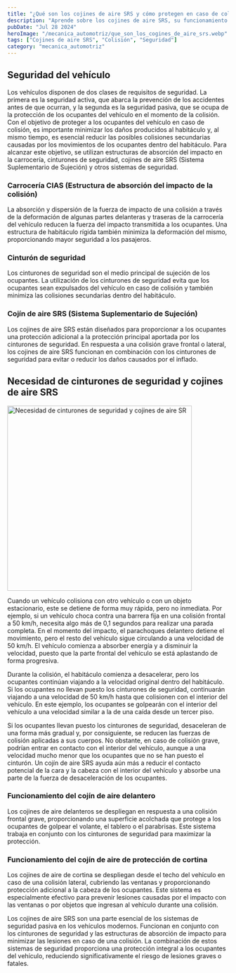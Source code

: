 ```yaml
---
title: "¿Qué son los cojines de aire SRS y cómo protegen en caso de colisión?"
description: "Aprende sobre los cojines de aire SRS, su funcionamiento y su importancia en la seguridad vehicular. Descubre cómo estos sistemas trabajan junto con los cinturones de seguridad para proteger a los ocupantes en caso de accidente."
pubDate: "Jul 28 2024"
heroImage: "/mecanica_automotriz/que_son_los_cogines_de_aire_srs.webp"
tags: ["Cojines de aire SRS", "Colisión", "Seguridad"]
category: "mecanica_automotriz"
---
```


## Seguridad del vehículo

Los vehículos disponen de dos clases de requisitos de seguridad. La primera es la seguridad activa, que abarca la prevención de los accidentes antes de que ocurran, y la segunda es la seguridad pasiva, que se ocupa de la protección de los ocupantes del vehículo en el momento de la colisión. Con el objetivo de proteger a los ocupantes del vehículo en caso de colisión, es importante minimizar los daños producidos al habitáculo y, al mismo tiempo, es esencial reducir las posibles colisiones secundarias causadas por los movimientos de los ocupantes dentro del habitáculo. Para alcanzar este objetivo, se utilizan estructuras de absorción del impacto en la carrocería, cinturones de seguridad, cojines de aire SRS (Sistema Suplementario de Sujeción) y otros sistemas de seguridad.

### Carrocería CIAS (Estructura de absorción del impacto de la colisión)

La absorción y dispersión de la fuerza de impacto de una colisión a través de la deformación de algunas partes delanteras y traseras de la carrocería del vehículo reducen la fuerza del impacto transmitida a los ocupantes. Una estructura de habitáculo rígida también minimiza la deformación del mismo, proporcionando mayor seguridad a los pasajeros.

### Cinturón de seguridad

Los cinturones de seguridad son el medio principal de sujeción de los ocupantes. La utilización de los cinturones de seguridad evita que los ocupantes sean expulsados del vehículo en caso de colisión y también minimiza las colisiones secundarias dentro del habitáculo.

### Cojín de aire SRS (Sistema Suplementario de Sujeción)

Los cojines de aire SRS están diseñados para proporcionar a los ocupantes una protección adicional a la protección principal aportada por los cinturones de seguridad. En respuesta a una colisión grave frontal o lateral, los cojines de aire SRS funcionan en combinación con los cinturones de seguridad para evitar o reducir los daños causados por el inflado.

## Necesidad de cinturones de seguridad y cojines de aire SRS

<img src="/mecanica_automotriz/que_son_los_cogines_de_aire_srs2.png" alt="Necesidad de cinturones de seguridad y cojines de aire SR" width="420"/>

Cuando un vehículo colisiona con otro vehículo o con un objeto estacionario, este se detiene de forma muy rápida, pero no inmediata. Por ejemplo, si un vehículo choca contra una barrera fija en una colisión frontal a 50 km/h, necesita algo más de 0,1 segundos para realizar una parada completa. En el momento del impacto, el parachoques delantero detiene el movimiento, pero el resto del vehículo sigue circulando a una velocidad de 50 km/h. El vehículo comienza a absorber energía y a disminuir la velocidad, puesto que la parte frontal del vehículo se está aplastando de forma progresiva.

Durante la colisión, el habitáculo comienza a desacelerar, pero los ocupantes continúan viajando a la velocidad original dentro del habitáculo. Si los ocupantes no llevan puesto los cinturones de seguridad, continuarán viajando a una velocidad de 50 km/h hasta que colisionen con el interior del vehículo. En este ejemplo, los ocupantes se golpearán con el interior del vehículo a una velocidad similar a la de una caída desde un tercer piso.

Si los ocupantes llevan puesto los cinturones de seguridad, desaceleran de una forma más gradual y, por consiguiente, se reducen las fuerzas de colisión aplicadas a sus cuerpos. No obstante, en caso de colisión grave, podrían entrar en contacto con el interior del vehículo, aunque a una velocidad mucho menor que los ocupantes que no se han puesto el cinturón. Un cojín de aire SRS ayuda aún más a reducir el contacto potencial de la cara y la cabeza con el interior del vehículo y absorbe una parte de la fuerza de desaceleración de los ocupantes.

### Funcionamiento del cojín de aire delantero

Los cojines de aire delanteros se despliegan en respuesta a una colisión frontal grave, proporcionando una superficie acolchada que protege a los ocupantes de golpear el volante, el tablero o el parabrisas. Este sistema trabaja en conjunto con los cinturones de seguridad para maximizar la protección.

### Funcionamiento del cojín de aire de protección de cortina

Los cojines de aire de cortina se despliegan desde el techo del vehículo en caso de una colisión lateral, cubriendo las ventanas y proporcionando protección adicional a la cabeza de los ocupantes. Este sistema es especialmente efectivo para prevenir lesiones causadas por el impacto con las ventanas o por objetos que ingresan al vehículo durante una colisión.

Los cojines de aire SRS son una parte esencial de los sistemas de seguridad pasiva en los vehículos modernos. Funcionan en conjunto con los cinturones de seguridad y las estructuras de absorción de impacto para minimizar las lesiones en caso de una colisión. La combinación de estos sistemas de seguridad proporciona una protección integral a los ocupantes del vehículo, reduciendo significativamente el riesgo de lesiones graves o fatales.
